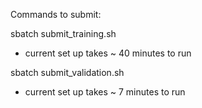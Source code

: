 Commands to submit:

sbatch submit_training.sh
- current set up takes ~ 40 minutes to run

sbatch submit_validation.sh
- current set up takes ~ 7 minutes to run